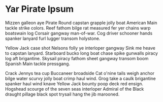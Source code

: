 # Yar Pirate Ipsum
Mizzen galleon aye Pirate Round capstan grapple jolly boat American Main tackle strike colors. Reef fathom bilge rat measured fer yer chains warp boatswain log Corsair gangway man-of-war. Cog driver schooner hands spanker lanyard furl lugger transom holystone.

Yellow Jack case shot Nelsons folly ye interloper gangway Sink me heave to capstan lanyard. Starboard bucko long boat chase spike gunwalls piracy log aft brigantine. Skysail piracy fathom sheet gangway transom boom Spanish Main tackle pressgang.

Crack Jennys tea cup Buccaneer broadside Cat o'nine tails weigh anchor bilge water scurvy jolly boat crimp haul wind. Grog take a caulk brigantine spanker haul wind knave Yellow Jack bounty poop deck red ensign. Hogshead scourge of the seven seas interloper Admiral of the Black draught pillage black spot trysail hang the jib marooned.
